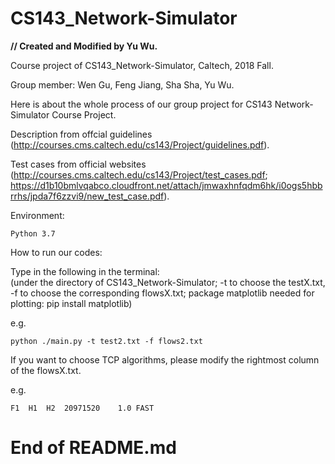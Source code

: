 # CS143_Network-Simulator

<b> // Created and Modified by Yu Wu. </b>

Course project of CS143_Network-Simulator, Caltech, 2018 Fall.  

Group member: Wen Gu, Feng Jiang, Sha Sha, Yu Wu.

Here is about the whole process of our group project for CS143 Network-Simulator Course Project.  

Description from offcial guidelines (http://courses.cms.caltech.edu/cs143/Project/guidelines.pdf).  

Test cases from official websites (http://courses.cms.caltech.edu/cs143/Project/test_cases.pdf; https://d1b10bmlvqabco.cloudfront.net/attach/jmwaxhnfqdm6hk/i0ogs5hbbrrhs/jpda7f6zzvi9/new_test_case.pdf).  

Environment:  

    Python 3.7
  
How to run our codes:  

Type in the following in the terminal:  
(under the directory of CS143_Network-Simulator; -t to choose the testX.txt, -f to choose the corresponding flowsX.txt; package matplotlib needed for plotting: pip install matplotlib)  

e.g.  
  
    python ./main.py -t test2.txt -f flows2.txt  
    
If you want to choose TCP algorithms, please modify the rightmost column of the flowsX.txt.  

e.g.   

    F1	H1	H2	20971520	1.0	FAST  
  
# End of README.md
